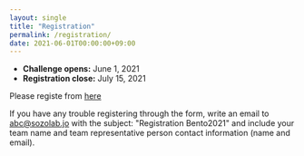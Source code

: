 ```yaml
---
layout: single
title: "Registration"
permalink: /registration/
date: 2021-06-01T00:00:00+09:00
---
```



- __Challenge opens:__ June 1, 2021
- __Registration close:__ July 15, 2021

Please registe from [here](https://docs.google.com/forms/d/e/1FAIpQLSe-tdppr-VivBR8nSe_cnTophJsZ3vHLeGBEMYS4j7UGhLMeA/viewform)

If you have any trouble registering through the form, write an email to abc@sozolab.jo with the subject: "Registration Bento2021" and include your team name and team representative person contact information (name and email).


